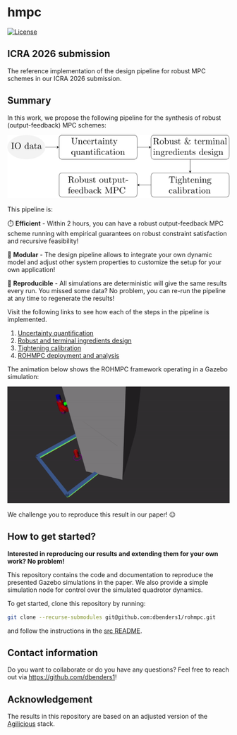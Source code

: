 # hmpc

[![License](https://img.shields.io/badge/license-MIT-blue)](https://opensource.org/licenses/MIT)



## ICRA 2026 submission
The reference implementation of the design pipeline for robust MPC schemes in our ICRA 2026 submission.



## Summary
In this work, we propose the following pipeline for the synthesis of robust (output-feedback) MPC schemes:

<div align="center">
  <img src="./media/pipeline.svg" alt="Design pipeline for robust MPC schemes">
</div>

This pipeline is:

:stopwatch: **Efficient** - Within 2 hours, you can have a robust output-feedback MPC scheme running with empirical guarantees on robust constraint satisfaction and recursive feasibility!

:jigsaw: **Modular** - The design pipeline allows to integrate your own dynamic model and adjust other system properties to customize the setup for your own application!

:repeat: **Reproducible** - All simulations are deterministic will give the same results every run. You missed some data? No problem, you can re-run the pipeline at any time to regenerate the results!

Visit the following links to see how each of the steps in the pipeline is implemented.
1. [Uncertainty quantification](./src/uq.md)
2. [Robust and terminal ingredients design](./src/robust_term_design.md)
3. [Tightening calibration](./src/tightening_calib.md)
4. [ROHMPC deployment and analysis](./src/rohmpc.md)

The animation below shows the ROHMPC framework operating in a Gazebo simulation:

<div align="center">
  <img src="./media/rohmpc.gif" alt="ROHMPC RViZ animation">
</div>

We challenge you to reproduce this result in our paper! :wink:



## How to get started?
**Interested in reproducing our results and extending them for your own work? No problem!**

This repository contains the code and documentation to reproduce the presented Gazebo simulations in the paper. We also provide a simple simulation node for control over the simulated quadrotor dynamics.

To get started, clone this repository by running:
```bash
git clone --recurse-submodules git@github.com:dbenders1/rohmpc.git
```
and follow the instructions in the [src README](./src/README.md).



## Contact information
Do you want to collaborate or do you have any questions? Feel free to reach out via https://github.com/dbenders1!



## Acknowledgement
The results in this repository are based on an adjusted version of the [Agilicious](https://github.com/uzh-rpg/agilicious) stack.
